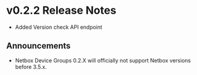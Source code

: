 # v0.2.2 Release Notes

- Added Version check API endpoint

## Announcements

- Netbox Device Groups 0.2.X will officially not support Netbox versions before 3.5.x.
